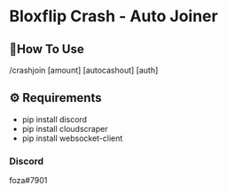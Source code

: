 # Bloxflip Crash - Auto Joiner

## 📝How To Use
/crashjoin [amount] [autocashout] [auth]

## ⚙️ Requirements
- pip install discord
- pip install cloudscraper
- pip install websocket-client

### Discord 
foza#7901

